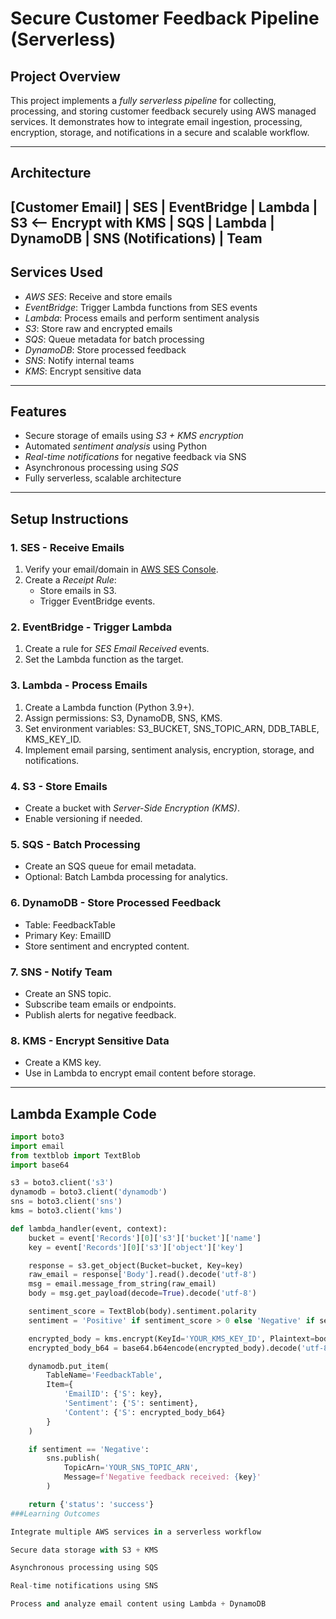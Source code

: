 # Secure Customer Feedback Pipeline (Serverless)

## Project Overview
This project implements a *fully serverless pipeline* for collecting, processing, and storing customer feedback securely using AWS managed services. It demonstrates how to integrate email ingestion, processing, encryption, storage, and notifications in a secure and scalable workflow.

---

## Architecture

[Customer Email]
|
SES
|
EventBridge
|
Lambda
|
S3 <-- Encrypt with KMS
|
SQS
|
Lambda
|
DynamoDB
|
SNS (Notifications)
|
Team 
---

## Services Used

- *AWS SES*: Receive and store emails
- *EventBridge*: Trigger Lambda functions from SES events
- *Lambda*: Process emails and perform sentiment analysis
- *S3*: Store raw and encrypted emails
- *SQS*: Queue metadata for batch processing
- *DynamoDB*: Store processed feedback
- *SNS*: Notify internal teams
- *KMS*: Encrypt sensitive data

---

## Features

- Secure storage of emails using *S3 + KMS encryption*
- Automated *sentiment analysis* using Python
- *Real-time notifications* for negative feedback via SNS
- Asynchronous processing using *SQS*
- Fully serverless, scalable architecture

---

## Setup Instructions

### 1. SES - Receive Emails
1. Verify your email/domain in [AWS SES Console](https://console.aws.amazon.com/ses/home).
2. Create a *Receipt Rule*:
   - Store emails in S3.
   - Trigger EventBridge events.

### 2. EventBridge - Trigger Lambda
1. Create a rule for *SES Email Received* events.
2. Set the Lambda function as the target.

### 3. Lambda - Process Emails
1. Create a Lambda function (Python 3.9+).
2. Assign permissions: S3, DynamoDB, SNS, KMS.
3. Set environment variables: S3_BUCKET, SNS_TOPIC_ARN, DDB_TABLE, KMS_KEY_ID.
4. Implement email parsing, sentiment analysis, encryption, storage, and notifications.

### 4. S3 - Store Emails
- Create a bucket with *Server-Side Encryption (KMS)*.
- Enable versioning if needed.

### 5. SQS - Batch Processing
- Create an SQS queue for email metadata.
- Optional: Batch Lambda processing for analytics.

### 6. DynamoDB - Store Processed Feedback
- Table: FeedbackTable
- Primary Key: EmailID
- Store sentiment and encrypted content.

### 7. SNS - Notify Team
- Create an SNS topic.
- Subscribe team emails or endpoints.
- Publish alerts for negative feedback.

### 8. KMS - Encrypt Sensitive Data
- Create a KMS key.
- Use in Lambda to encrypt email content before storage.

---

## Lambda Example Code

```python
import boto3
import email
from textblob import TextBlob
import base64

s3 = boto3.client('s3')
dynamodb = boto3.client('dynamodb')
sns = boto3.client('sns')
kms = boto3.client('kms')

def lambda_handler(event, context):
    bucket = event['Records'][0]['s3']['bucket']['name']
    key = event['Records'][0]['s3']['object']['key']

    response = s3.get_object(Bucket=bucket, Key=key)
    raw_email = response['Body'].read().decode('utf-8')
    msg = email.message_from_string(raw_email)
    body = msg.get_payload(decode=True).decode('utf-8')

    sentiment_score = TextBlob(body).sentiment.polarity
    sentiment = 'Positive' if sentiment_score > 0 else 'Negative' if sentiment_score < 0 else 'Neutral'

    encrypted_body = kms.encrypt(KeyId='YOUR_KMS_KEY_ID', Plaintext=body)['CiphertextBlob']
    encrypted_body_b64 = base64.b64encode(encrypted_body).decode('utf-8')

    dynamodb.put_item(
        TableName='FeedbackTable',
        Item={
            'EmailID': {'S': key},
            'Sentiment': {'S': sentiment},
            'Content': {'S': encrypted_body_b64}
        }
    )

    if sentiment == 'Negative':
        sns.publish(
            TopicArn='YOUR_SNS_TOPIC_ARN',
            Message=f'Negative feedback received: {key}'
        )

    return {'status': 'success'}
###Learning Outcomes

Integrate multiple AWS services in a serverless workflow

Secure data storage with S3 + KMS

Asynchronous processing using SQS

Real-time notifications using SNS

Process and analyze email content using Lambda + DynamoDB
